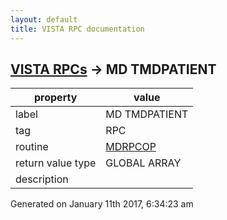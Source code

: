 ```yaml
---
layout: default
title: VISTA RPC documentation
---
```




## [VISTA RPCs](TableOfContent.md) &#8594; MD TMDPATIENT 

 property | value 
--- | --- 
 label | MD TMDPATIENT
 tag | RPC
 routine | [MDRPCOP](http://code.osehra.org/dox/Routine_MDRPCOP_source.html)
 return value type | GLOBAL ARRAY
 description | 




Generated on January 11th 2017, 6:34:23 am